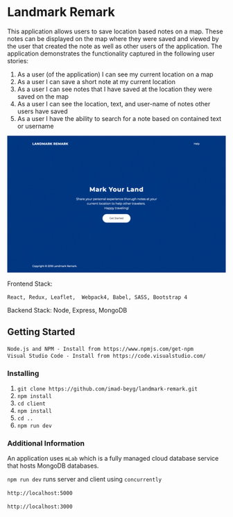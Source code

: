 # Landmark Remark

This application allows users to save location based notes on a map. These notes can be
displayed on the map where they were saved and viewed by the user that created the
note as well as other users of the application. The application demonstrates the
functionality captured in the following user stories:

1.  As a user (of the application) I can see my current location on a map
2.  As a user I can save a short note at my current location
3.  As a user I can see notes that I have saved at the location they were saved on the map
4.  As a user I can see the location, text, and user-name of notes other users have saved
5.  As a user I have the ability to search for a note based on contained text or username

![Project Images](https://github.com/imad-beyg/landmark-remark/blob/master/project.gif)

Frontend Stack:

```
React, Redux, Leaflet,  Webpack4, Babel, SASS, Bootstrap 4
```

Backend Stack:
Node, Express, MongoDB

## Getting Started

```
Node.js and NPM - Install from https://www.npmjs.com/get-npm
Visual Studio Code - Install from https://code.visualstudio.com/
```

### Installing

1. `git clone https://github.com/imad-beyg/landmark-remark.git`
2. `npm install`
3. `cd client`
4. `npm install`
5. `cd ..`
6. `npm run dev`

### Additional Information

An application uses `mLab` which is a fully managed cloud database service that hosts MongoDB databases.

`npm run dev` runs server and client using `concurrently`

`http://localhost:5000`

`http://localhost:3000`
